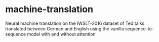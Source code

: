 # machine-translation
Neural machine translation on the IWSLT-2016 dataset of Ted talks translated between German and English using the vanilla sequence-to-sequence model with and without attention
